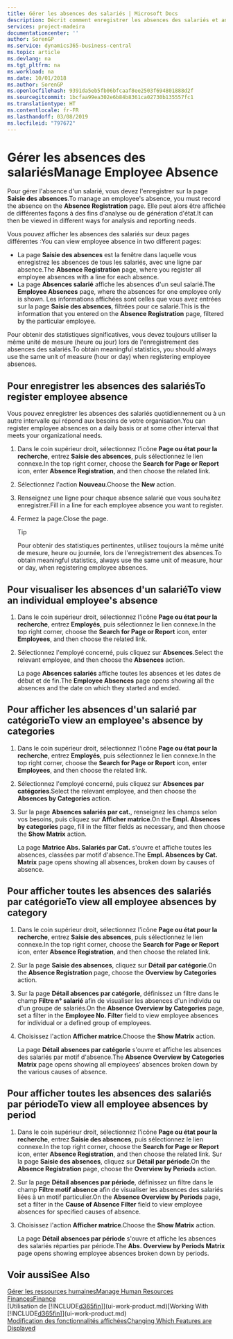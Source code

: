 ```yaml
---
title: Gérer les absences des salariés | Microsoft Docs
description: Décrit comment enregistrer les absences des salariés et analyser les statistiques d'indisponibilité.
services: project-madeira
documentationcenter: ''
author: SorenGP
ms.service: dynamics365-business-central
ms.topic: article
ms.devlang: na
ms.tgt_pltfrm: na
ms.workload: na
ms.date: 10/01/2018
ms.author: SorenGP
ms.openlocfilehash: 9391da5eb5fb06bfcaaf8ee2503f694801888d2f
ms.sourcegitcommit: 1bcfaa99ea302e6b84b8361ca02730b135557fc1
ms.translationtype: HT
ms.contentlocale: fr-FR
ms.lasthandoff: 03/08/2019
ms.locfileid: "797672"
---
```

# <a name="manage-employee-absence"></a><span data-ttu-id="7dab1-103">Gérer les absences des salariés</span><span class="sxs-lookup"><span data-stu-id="7dab1-103">Manage Employee Absence</span></span>
<span data-ttu-id="7dab1-104">Pour gérer l'absence d'un salarié, vous devez l'enregistrer sur la page **Saisie des absences**.</span><span class="sxs-lookup"><span data-stu-id="7dab1-104">To manage an employee's absence, you must record the absence on the **Absence Registration** page.</span></span> <span data-ttu-id="7dab1-105">Elle peut alors être affichée de différentes façons à des fins d'analyse ou de génération d'état.</span><span class="sxs-lookup"><span data-stu-id="7dab1-105">It can then be viewed in different ways for analysis and reporting needs.</span></span>

<span data-ttu-id="7dab1-106">Vous pouvez afficher les absences des salariés sur deux pages différentes :</span><span class="sxs-lookup"><span data-stu-id="7dab1-106">You can view employee absence in two different pages:</span></span>

* <span data-ttu-id="7dab1-107">La page **Saisie des absences** est la fenêtre dans laquelle vous enregistrez les absences de tous les salariés, avec une ligne par absence.</span><span class="sxs-lookup"><span data-stu-id="7dab1-107">The **Absence Registration** page, where you register all employee absences with a line for each absence.</span></span>
* <span data-ttu-id="7dab1-108">La page **Absences salarié** affiche les absences d'un seul salarié.</span><span class="sxs-lookup"><span data-stu-id="7dab1-108">The **Employee Absences** page, where the absences for one employee only is shown.</span></span> <span data-ttu-id="7dab1-109">Les informations affichées sont celles que vous avez entrées sur la page **Saisie des absences**, filtrées pour ce salarié.</span><span class="sxs-lookup"><span data-stu-id="7dab1-109">This is the information that you entered on the **Absence Registration** page, filtered by the particular employee.</span></span>

<span data-ttu-id="7dab1-110">Pour obtenir des statistiques significatives, vous devez toujours utiliser la même unité de mesure (heure ou jour) lors de l'enregistrement des absences des salariés.</span><span class="sxs-lookup"><span data-stu-id="7dab1-110">To obtain meaningful statistics, you should always use the same unit of measure (hour or day) when registering employee absences.</span></span>

## <a name="to-register-employee-absence"></a><span data-ttu-id="7dab1-111">Pour enregistrer les absences des salariés</span><span class="sxs-lookup"><span data-stu-id="7dab1-111">To register employee absence</span></span>
<span data-ttu-id="7dab1-112">Vous pouvez enregistrer les absences des salariés quotidiennement ou à un autre intervalle qui répond aux besoins de votre organisation.</span><span class="sxs-lookup"><span data-stu-id="7dab1-112">You can register employee absences on a daily basis or at some other interval that meets your organizational needs.</span></span>

1. <span data-ttu-id="7dab1-113">Dans le coin supérieur droit, sélectionnez l'icône **Page ou état pour la recherche**, entrez **Saisie des absences**, puis sélectionnez le lien connexe.</span><span class="sxs-lookup"><span data-stu-id="7dab1-113">In the top right corner, choose the **Search for Page or Report** icon, enter **Absence Registration**, and then choose the related link.</span></span>
2. <span data-ttu-id="7dab1-114">Sélectionnez l'action **Nouveau**.</span><span class="sxs-lookup"><span data-stu-id="7dab1-114">Choose the **New** action.</span></span>
3. <span data-ttu-id="7dab1-115">Renseignez une ligne pour chaque absence salarié que vous souhaitez enregistrer.</span><span class="sxs-lookup"><span data-stu-id="7dab1-115">Fill in a line for each employee absence you want to register.</span></span>
4. <span data-ttu-id="7dab1-116">Fermez la page.</span><span class="sxs-lookup"><span data-stu-id="7dab1-116">Close the page.</span></span>

    > [!Tip]
    > <span data-ttu-id="7dab1-117">Pour obtenir des statistiques pertinentes, utilisez toujours la même unité de mesure, heure ou journée, lors de l'enregistrement des absences.</span><span class="sxs-lookup"><span data-stu-id="7dab1-117">To obtain meaningful statistics, always use the same unit of measure, hour or day, when registering employee absences.</span></span>

## <a name="to-view-an-individual-employees-absence"></a><span data-ttu-id="7dab1-118">Pour visualiser les absences d'un salarié</span><span class="sxs-lookup"><span data-stu-id="7dab1-118">To view an individual employee's absence</span></span>
1. <span data-ttu-id="7dab1-119">Dans le coin supérieur droit, sélectionnez l'icône **Page ou état pour la recherche**, entrez **Employés**, puis sélectionnez le lien connexe.</span><span class="sxs-lookup"><span data-stu-id="7dab1-119">In the top right corner, choose the **Search for Page or Report** icon, enter **Employees**, and then choose the related link.</span></span>
2. <span data-ttu-id="7dab1-120">Sélectionnez l'employé concerné, puis cliquez sur **Absences**.</span><span class="sxs-lookup"><span data-stu-id="7dab1-120">Select the relevant employee, and then choose the **Absences** action.</span></span>

    <span data-ttu-id="7dab1-121">La page **Absences salariés** affiche toutes les absences et les dates de début et de fin.</span><span class="sxs-lookup"><span data-stu-id="7dab1-121">The **Employee Absences** page opens showing all the absences and the date on which they started and ended.</span></span>

## <a name="to-view-an-employees-absence-by-categories"></a><span data-ttu-id="7dab1-122">Pour afficher les absences d'un salarié par catégorie</span><span class="sxs-lookup"><span data-stu-id="7dab1-122">To view an employee's absence by categories</span></span>
1. <span data-ttu-id="7dab1-123">Dans le coin supérieur droit, sélectionnez l'icône **Page ou état pour la recherche**, entrez **Employés**, puis sélectionnez le lien connexe.</span><span class="sxs-lookup"><span data-stu-id="7dab1-123">In the top right corner, choose the **Search for Page or Report** icon, enter **Employees**, and then choose the related link.</span></span>
2. <span data-ttu-id="7dab1-124">Sélectionnez l'employé concerné, puis cliquez sur **Absences par catégories**.</span><span class="sxs-lookup"><span data-stu-id="7dab1-124">Select the relevant employee, and then choose the **Absences by Categories** action.</span></span>
3. <span data-ttu-id="7dab1-125">Sur la page **Absences salariés par cat.**, renseignez les champs selon vos besoins, puis cliquez sur **Afficher matrice**.</span><span class="sxs-lookup"><span data-stu-id="7dab1-125">On the **Empl. Absences by categories** page, fill in the filter fields as necessary, and then choose the **Show Matrix** action.</span></span>

    <span data-ttu-id="7dab1-126">La page **Matrice Abs. Salariés par Cat.** s'ouvre et affiche toutes les absences, classées par motif d'absence.</span><span class="sxs-lookup"><span data-stu-id="7dab1-126">The **Empl. Absences by Cat. Matrix** page opens showing all absences, broken down by causes of absence.</span></span>

## <a name="to-view-all-employee-absences-by-category"></a><span data-ttu-id="7dab1-127">Pour afficher toutes les absences des salariés par catégorie</span><span class="sxs-lookup"><span data-stu-id="7dab1-127">To view all employee absences by category</span></span>
1. <span data-ttu-id="7dab1-128">Dans le coin supérieur droit, sélectionnez l'icône **Page ou état pour la recherche**, entrez **Saisie des absences**, puis sélectionnez le lien connexe.</span><span class="sxs-lookup"><span data-stu-id="7dab1-128">In the top right corner, choose the **Search for Page or Report** icon, enter **Absence Registration**, and then choose the related link.</span></span>
2. <span data-ttu-id="7dab1-129">Sur la page **Saisie des absences**, cliquez sur **Détail par catégorie**.</span><span class="sxs-lookup"><span data-stu-id="7dab1-129">On the **Absence Registration** page, choose the **Overview by Categories** action.</span></span>
3. <span data-ttu-id="7dab1-130">Sur la page **Détail absences par catégorie**, définissez un filtre dans le champ **Filtre n° salarié** afin de visualiser les absences d'un individu ou d'un groupe de salariés.</span><span class="sxs-lookup"><span data-stu-id="7dab1-130">On the **Absence Overview by Categories** page, set a filter in the **Employee No. Filter** field to view employee absences for individual or a defined group of employees.</span></span>
4. <span data-ttu-id="7dab1-131">Choisissez l'action **Afficher matrice**.</span><span class="sxs-lookup"><span data-stu-id="7dab1-131">Choose the **Show Matrix** action.</span></span>

    <span data-ttu-id="7dab1-132">La page **Détail absences par catégorie** s'ouvre et affiche les absences des salariés par motif d'absence.</span><span class="sxs-lookup"><span data-stu-id="7dab1-132">The **Absence Overview by Categories Matrix** page opens showing all employees’ absences broken down by the various causes of absence.</span></span>

## <a name="to-view-all-employee-absences-by-period"></a><span data-ttu-id="7dab1-133">Pour afficher toutes les absences des salariés par période</span><span class="sxs-lookup"><span data-stu-id="7dab1-133">To view all employee absences by period</span></span>
1. <span data-ttu-id="7dab1-134">Dans le coin supérieur droit, sélectionnez l'icône **Page ou état pour la recherche**, entrez **Saisie des absences**, puis sélectionnez le lien connexe.</span><span class="sxs-lookup"><span data-stu-id="7dab1-134">In the top right corner, choose the **Search for Page or Report** icon, enter **Absence Registration**, and then choose the related link.</span></span>
   <span data-ttu-id="7dab1-135">Sur la page **Saisie des absences**, cliquez sur **Détail par période**.</span><span class="sxs-lookup"><span data-stu-id="7dab1-135">On the **Absence Registration** page, choose the **Overview by Periods** action.</span></span>
2. <span data-ttu-id="7dab1-136">Sur la page **Détail absences par période**, définissez un filtre dans le champ **Filtre motif absence** afin de visualiser les absences des salariés liées à un motif particulier.</span><span class="sxs-lookup"><span data-stu-id="7dab1-136">On the **Absence Overview by Periods** page, set a filter in the **Cause of Absence Filter** field to view employee absences for specified causes of absence.</span></span>
3. <span data-ttu-id="7dab1-137">Choisissez l'action **Afficher matrice**.</span><span class="sxs-lookup"><span data-stu-id="7dab1-137">Choose the **Show Matrix** action.</span></span>

    <span data-ttu-id="7dab1-138">La page **Détail absences par période** s'ouvre et affiche les absences des salariés réparties par période.</span><span class="sxs-lookup"><span data-stu-id="7dab1-138">The **Abs. Overview by Periods Matrix** page opens showing employee absences broken down by periods.</span></span>

## <a name="see-also"></a><span data-ttu-id="7dab1-139">Voir aussi</span><span class="sxs-lookup"><span data-stu-id="7dab1-139">See Also</span></span>
[<span data-ttu-id="7dab1-140">Gérer les ressources humaines</span><span class="sxs-lookup"><span data-stu-id="7dab1-140">Manage Human Resources</span></span>](hr-manage-human-resources.md)  
[<span data-ttu-id="7dab1-141">Finances</span><span class="sxs-lookup"><span data-stu-id="7dab1-141">Finance</span></span>](finance.md)  
<span data-ttu-id="7dab1-142">[Utilisation de [!INCLUDE[d365fin](includes/d365fin_md.md)]](ui-work-product.md)</span><span class="sxs-lookup"><span data-stu-id="7dab1-142">[Working With [!INCLUDE[d365fin](includes/d365fin_md.md)]](ui-work-product.md)</span></span>  
[<span data-ttu-id="7dab1-143">Modification des fonctionnalités affichées</span><span class="sxs-lookup"><span data-stu-id="7dab1-143">Changing Which Features are Displayed</span></span>](ui-experiences.md)

